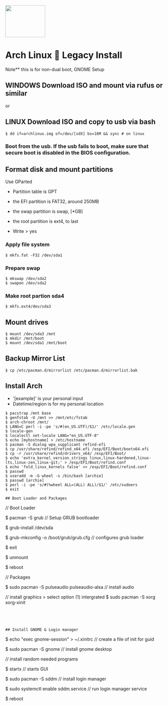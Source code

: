  <img src="https://news-cdn.softpedia.com/images/news2/How-to-Install-Third-Party-Apps-in-Arch-Linux-2.png" width="125" height="100"> 

 # Arch Linux :penguin: Legacy Install

Note** this is for non-dual boot, GNOME Setup

## WINDOWS Download ISO and mount via rufus or similar
or
## LINUX Download ISO and copy to usb via bash
~~~
$ dd if=archlinux.img of=/dev/[sdX] bs=16M && sync # on linux
~~~

### Boot from the usb. If the usb fails to boot, make sure that secure boot is disabled in the BIOS configuration.

## Format disk and mount partitions

Use GParted
* Partition table is GPT
* the EFI partition is FAT32, around 250MB
* the swap partition is swap, [*GB]
* the root partition is ext4, to last

* Write > yes

### Apply file system
~~~
$ mkfs.fat -F32 /dev/sda1
~~~

### Prepare swap 
~~~
$ mkswap /dev/sda2
$ swapon /dev/sda2
~~~

### Make root partion sda4
~~~
$ mkfs.ext4/dev/sda3
~~~

## Mount drives
~~~
$ mount /dev/sda3 /mnt
$ mkdir /mnt/boot
$ mount /dev/sda1 /mnt/boot
~~~

## Backup Mirror List
~~~
$ cp /etc/pacman.d/mirrorlist /etc/pacman.d/mirrorlist.bak
~~~

## Install Arch

* '[example]' is your personal input
* Datetime/region is for my personal location

~~~
$ pacstrap /mnt base
$ genfstab -U /mnt >> /mnt/etc/fstab
$ arch-chroot /mnt/
$ LANG=C perl -i -pe 's/#(en_US.UTF)/$1/' /etc/locale.gen
$ locale-gen
$ localectl set-locale LANG="en_US.UTF-8"
$ echo [myhostname] > /etc/hostname
$ pacman -S dialog wpa_supplicant refind-efi
$ cp /usr/share/refind/refind_x64.efi /esp/EFI/Boot/bootx64.efi
$ cp -r /usr/share/refind/drivers_x64/ /esp/EFI/Boot/
$ echo 'extra_kernel_version_strings linux,linux-hardened,linux-lts,linux-zen,linux-git;' > /esp/EFI/Boot/refind.conf
$ echo 'fold_linux_kernels false' >> /esp/EFI/Boot/refind.conf
$ passwd
$ useradd -m -G wheel -s /bin/bash [archie]
$ passwd [archie]
$ perl -i -pe 's/#(%wheel ALL=(ALL) ALL)/$1/' /etc/sudoers
$ exit

## Boot Loader and Packages 

~~~
// Boot Loader

$ pacman -S grub // Setup GRUB bootloader

$ grub-install /dev/sda

$ grub-mkconfig -o /boot/grub/grub.cfg // configures grub loader

$ exit

$ unmount

$ reboot

// Packages 

$ sudo pacman -S pulseaudio pulseaudio-alsa // install audio

// install graphics > select option (1) intergrated
$ sudo pacman -S xorg xorg-xinit 
~~~




## Install GNOME & Login manager

~~~
$ echo "exec gnome-session" > ~/.xinitrc // create a file of init for guid

$ sudo pacman -S gnome // install gnome desktop

// install random needed programs

$ startx // starts GUI 

$ sudo pacman -S sddm // install login manager

$ sudo systemctl enable sddm.service // run login manager service

$ reboot
~~~
